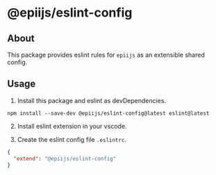 # @epiijs/eslint-config

## About
This package provides eslint rules for `epiijs` as an extensible shared config.

## Usage

1. Install this package and eslint as devDependencies.

```
npm install --save-dev @epiijs/eslint-config@latest eslint@latest
```

2. Install eslint extension in your vscode.

3. Create the eslint config file `.eslintrc`.

```JSON
{
  "extend": "@epiijs/eslint-config"
}
```

